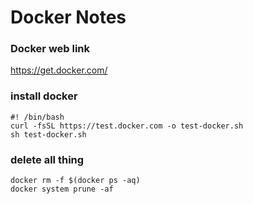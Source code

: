 # Docker Notes
### Docker web link
https://get.docker.com/
### install docker
```
#! /bin/bash
curl -fsSL https://test.docker.com -o test-docker.sh
sh test-docker.sh
```
### delete all thing
```
docker rm -f $(docker ps -aq)
docker system prune -af
```
